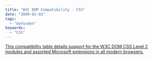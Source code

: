 ```yaml
---
title: "W3C DOM Compatibility - CSS"
date: "2009-02-03"
tags:
  - "Gefunden"
keywords:
  - "CSS"
---
```


[This compatibility table details support for the W3C DOM CSS Level 2 modules and assorted Microsoft extensions in all modern browsers.](http://www.quirksmode.org/dom/w3c_css.html)
